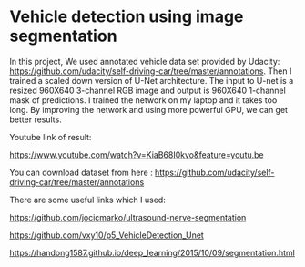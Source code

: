 # Vehicle detection using image segmentation
In this project, We used annotated vehicle data set provided by Udacity: https://github.com/udacity/self-driving-car/tree/master/annotations. Then I trained a scaled down version of U-Net architecture. The input to U-net is a resized 960X640 3-channel RGB image and output is 960X640 1-channel mask of predictions. I trained the network on my laptop and it takes too long. By improving the network and using more powerful GPU, we can get better results. 

Youtube link of result:

https://www.youtube.com/watch?v=KiaB68I0kvo&feature=youtu.be

You can download dataset from here : https://github.com/udacity/self-driving-car/tree/master/annotations

There are some useful links which I used:

https://github.com/jocicmarko/ultrasound-nerve-segmentation

https://github.com/vxy10/p5_VehicleDetection_Unet

https://handong1587.github.io/deep_learning/2015/10/09/segmentation.html
